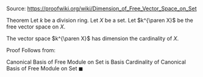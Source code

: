 # 

Source: https://proofwiki.org/wiki/Dimension_of_Free_Vector_Space_on_Set

Theorem
Let $k$ be a division ring.
Let $X$ be a set.
Let $k^{\paren X}$ be the free vector space on $X$.

The vector space $k^{\paren X}$ has dimension the cardinality of $X$.


Proof
Follows from:

Canonical Basis of Free Module on Set is Basis
Cardinality of Canonical Basis of Free Module on Set
$\blacksquare$





